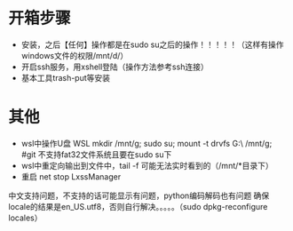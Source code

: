 # 开箱步骤
- 安装，之后【任何】操作都是在sudo su之后的操作！！！！！（这样有操作windows文件的权限/mnt/d/）
- 开启ssh服务，用xshell登陆（操作方法参考ssh连接）
- 基本工具trash-put等安装
# 其他
- wsl中操作U盘
WSL mkdir /mnt/g; sudo su; mount -t drvfs G:\\ /mnt/g; #git 不支持fat32文件系统且要在sudo su下
- wsl中重定向输出到文件中，tail -f 可能无法实时看到的（/mnt/*目录下）
- 重启 net stop LxssManager

中文支持问题，不支持的话可能显示有问题，python编码解码也有问题
确保locale的结果是en_US.utf8，否则自行解决。。。。。（sudo dpkg-reconfigure locales）
